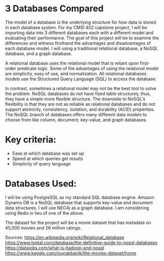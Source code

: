 # 3 Databases Compared
The model of a database is the underlying structure for how data is stored in each database system. For my CMSI 402 capstone project, I will be importing data into 3 different databases each with a different model and evaluating their performance. The goal of this project will be to examine the differences and witness firsthand the advantages and disadvantages of each database model. I will using a traditional relational database, a NoSQL database, and a graph database. 

A relational database uses the relational model that is reliant upon first-order predicate logic. Some of the advantages of using the relational model are simplicity, easy of use, and normalization. All relational databases models use the Structured Query Language (SQL) to access the database. 

  In contrast, sometimes a relational model may not be the best tool to solve the problem. NoSQL databases do not have fixed table structures; thus, they have a simple more flexible structure. The downside to NoSQL's flexibility is that they are not as reliable as relational databases and do not support atomicity, consistency, isolation, and durability (ACID) properties. The NoSQL branch of databases offers many different data models to choose from like column, document, key-value, and graph databases.
 

# Key criteria: 
* Ease at which database was set up
* Speed at which queries get results
* Simplicity of query language

# Databases Used:
I will be using PostgreSQL as my standard SQL database engine. 
Amazon Dynamo DB is a NoSQL database that supports key-value and document data structures.
I will use NEO4j as a graph database. 
I am considering using Redis in lieu of one of the above. 

The dataset for the project will be a movie dataset that has metadata on 45,000 movies and 26 million ratings. 


Sources:
https://en.wikipedia.org/wiki/Relational_database
https://www.toptal.com/database/the-definitive-guide-to-nosql-databases
https://datajobs.com/what-is-hadoop-and-nosql
https://www.kaggle.com/rounakbanik/the-movies-dataset/home
